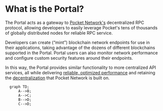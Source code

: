 # What is the Portal?

The Portal acts as a gateway to [Pocket Network's](https://www.pokt.network/) decentralized RPC protocol, allowing developers to easily leverage Pocket's tens of thousands of globally distributed nodes for reliable RPC service.

Developers can create (“mint”) blockchain network endpoints for use in their applications, taking advantage of the dozens of different blockchains supported in the Portal. Portal users can also monitor network performance and configure custom security features around their endpoints.

In this way, the Portal provides similar functionality to more centralized API services, all while delivering [reliable, optimized performance](https://www.blog.pokt.network/rpc-service-and-the-rpc-trilemma/) and retaining the [decentralization](https://www.blog.pokt.network/demystifying-rpc-nodes-why-decentralization-matters/) that Pocket Network is built on.

```mermaid
  graph TD;
      A-->B;
      A-->C;
      B-->D;
      C-->D;
```